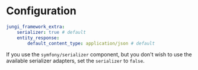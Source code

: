 Configuration
=============

```yaml
jungi_framework_extra:
    serializer: true # default
    entity_response:
        default_content_type: application/json # default
```

If you use the `symfony/serializer` component, but you don't wish to use the available serializer adapters, 
set the `serializer` to `false`.

